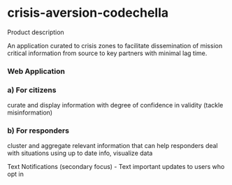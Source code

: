 # crisis-aversion-codechella

Product description

An application curated to crisis zones to facilitate dissemination of mission critical information from source to key partners with minimal lag time. 


### Web Application

### a) For citizens
curate and display information with degree of confidence in validity (tackle misinformation)

### b) For responders
cluster and aggregate relevant information that can help responders deal with situations using up to date info, visualize data


Text Notifications (secondary focus) - Text important updates to users who opt in
